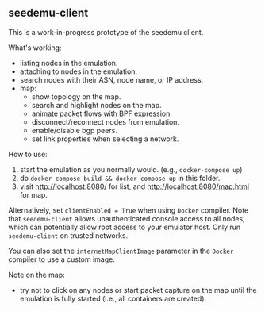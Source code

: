 seedemu-client
---

This is a work-in-progress prototype of the seedemu client. 

What's working:

- listing nodes in the emulation.
- attaching to nodes in the emulation.
- search nodes with their ASN, node name, or IP address.
- map:
    - show topology on the map.
    - search and highlight nodes on the map.
    - animate packet flows with BPF expression.
    - disconnect/reconnect nodes from emulation.
    - enable/disable bgp peers.
    - set link properties when selecting a network.

How to use:

1. start the emulation as you normally would. (e.g., `docker-compose up`)
2. do `docker-compose build && docker-compose up` in this folder.
3. visit [http://localhost:8080/](http://localhost:8080/) for list, and [http://localhost:8080/map.html](http://localhost:8080/map.html) for map.

Alternatively, set `clientEnabled = True` when using `Docker` compiler. Note that `seedemu-client` allows unauthenticated console access to all nodes, which can potentially allow root access to your emulator host. Only run `seedemu-client` on trusted networks.

You can also set the `internetMapClientImage` parameter in the `Docker` compiler to use a custom image.

Note on the map:

- try not to click on any nodes or start packet capture on the map until the emulation is fully started (i.e., all containers are created).